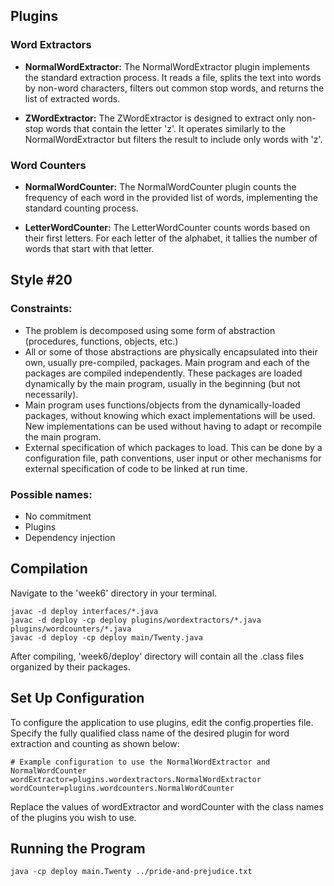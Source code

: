 ## Plugins
### Word Extractors

- **NormalWordExtractor:**
The NormalWordExtractor plugin implements the standard extraction process. It reads a file, splits the text into words by non-word characters, filters out common stop words, and returns the list of extracted words.

- **ZWordExtractor:**
The ZWordExtractor is designed to extract only non-stop words that contain the letter 'z'. It operates similarly to the NormalWordExtractor but filters the result to include only words with 'z'.

### Word Counters
- **NormalWordCounter:**
The NormalWordCounter plugin counts the frequency of each word in the provided list of words, implementing the standard counting process.

- **LetterWordCounter:**
The LetterWordCounter counts words based on their first letters. For each letter of the alphabet, it tallies the number of words that start with that letter.

## Style #20
### Constraints:
- The problem is decomposed using some form of abstraction (procedures, functions, objects, etc.)
- All or some of those abstractions are physically encapsulated into their own, usually pre-compiled, packages. Main program and each of the packages are compiled independently. These packages are loaded dynamically by the main program, usually in the beginning (but not necessarily).
-  Main program uses functions/objects from the dynamically-loaded packages, without knowing which exact implementations will be used. New implementations can be used without having to adapt or recompile the main program.
- External specification of which packages to load. This can be done by a configuration file, path conventions, user input or other mechanisms for external specification of code to be linked at run time.

### Possible names:
- No commitment
- Plugins
- Dependency injection

## Compilation
Navigate to the 'week6' directory in your terminal.
```shell 
javac -d deploy interfaces/*.java
javac -d deploy -cp deploy plugins/wordextractors/*.java plugins/wordcounters/*.java
javac -d deploy -cp deploy main/Twenty.java
```
After compiling, 'week6/deploy' directory will contain all the .class files organized by their packages.

## Set Up Configuration
To configure the application to use plugins, edit the config.properties file. 
Specify the fully qualified class name of the desired plugin for word extraction and counting as shown below:

```shell 
# Example configuration to use the NormalWordExtractor and NormalWordCounter
wordExtractor=plugins.wordextractors.NormalWordExtractor
wordCounter=plugins.wordcounters.NormalWordCounter
```
Replace the values of wordExtractor and wordCounter with the class names of the plugins you wish to use.

## Running the Program
```shell 
java -cp deploy main.Twenty ../pride-and-prejudice.txt
```
